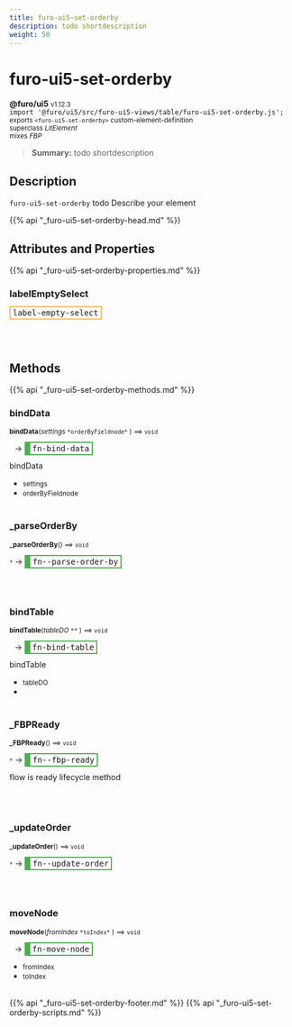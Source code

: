 ```yaml
---
title: furo-ui5-set-orderby
description: todo shortdescription
weight: 50
---
```


# furo-ui5-set-orderby
**@furo/ui5** <small>v1.12.3</small>
<br>`import '@furo/ui5/src/furo-ui5-views/table/furo-ui5-set-orderby.js';`<small>
<br>exports `<furo-ui5-set-orderby>` custom-element-definition
<br>superclass *LitElement*
<br> mixes *FBP*</small>

> **Summary:** todo shortdescription

## Description

`furo-ui5-set-orderby`
todo Describe your element

{{% api "_furo-ui5-set-orderby-head.md" %}}

## Attributes and Properties
{{% api "_furo-ui5-set-orderby-properties.md" %}}









### **labelEmptySelect**

<span  style="border-width:2px; border-style: solid;border-color:  rgb(255, 182, 91);font-family:monospace; padding:2px 4px;">label-empty-select</span>
</small>


<br><br>

## Methods
{{% api "_furo-ui5-set-orderby-methods.md" %}}


### **bindData**
<small>**bindData**(*settings* `` *orderByFieldnode* `` ) ⟹ `void`</small>

<small>`` `` </small> →
<span  style="border-width:2px 2px 2px 10px; border-style: solid;border-color:  rgb(76, 175, 80);font-family:monospace; padding:2px 4px;">fn-bind-data</span>

bindData

- <small>settings </small>
- <small>orderByFieldnode </small>
<br><br>

### **_parseOrderBy**
<small>**_parseOrderBy**() ⟹ `void`</small>

<small>`*`</small> →
<span  style="border-width:2px 2px 2px 10px; border-style: solid;border-color:  rgb(76, 175, 80);font-family:monospace; padding:2px 4px;">fn--parse-order-by</span>



<br><br>

### **bindTable**
<small>**bindTable**(*tableDO* `` ** `` ) ⟹ `void`</small>

<small>`` `` </small> →
<span  style="border-width:2px 2px 2px 10px; border-style: solid;border-color:  rgb(76, 175, 80);font-family:monospace; padding:2px 4px;">fn-bind-table</span>

bindTable

- <small>tableDO </small>
- <small> </small>
<br><br>

### **_FBPReady**
<small>**_FBPReady**() ⟹ `void`</small>

<small>`*`</small> →
<span  style="border-width:2px 2px 2px 10px; border-style: solid;border-color:  rgb(76, 175, 80);font-family:monospace; padding:2px 4px;">fn--fbp-ready</span>

flow is ready lifecycle method

<br><br>

### **_updateOrder**
<small>**_updateOrder**() ⟹ `void`</small>

<small>`*`</small> →
<span  style="border-width:2px 2px 2px 10px; border-style: solid;border-color:  rgb(76, 175, 80);font-family:monospace; padding:2px 4px;">fn--update-order</span>



<br><br>

### **moveNode**
<small>**moveNode**(*fromIndex* `` *toIndex* `` ) ⟹ `void`</small>

<small>`` `` </small> →
<span  style="border-width:2px 2px 2px 10px; border-style: solid;border-color:  rgb(76, 175, 80);font-family:monospace; padding:2px 4px;">fn-move-node</span>



- <small>fromIndex </small>
- <small>toIndex </small>
<br><br>





{{% api "_furo-ui5-set-orderby-footer.md" %}}
{{% api "_furo-ui5-set-orderby-scripts.md" %}}
